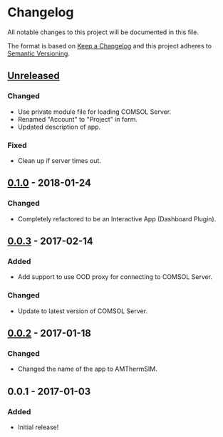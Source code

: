 # Changelog
All notable changes to this project will be documented in this file.

The format is based on [Keep a Changelog](http://keepachangelog.com/en/1.0.0/)
and this project adheres to [Semantic Versioning](http://semver.org/spec/v2.0.0.html).

## [Unreleased]
### Changed
- Use private module file for loading COMSOL Server.
- Renamed "Account" to "Project" in form.
- Updated description of app.

### Fixed
- Clean up if server times out.

## [0.1.0] - 2018-01-24
### Changed
- Completely refactored to be an Interactive App (Dashboard Plugin).

## [0.0.3] - 2017-02-14
### Added
- Add support to use OOD proxy for connecting to COMSOL Server.

### Changed
- Update to latest version of COMSOL Server.

## [0.0.2] - 2017-01-18
### Changed
- Changed the name of the app to AMThermSIM.

## 0.0.1 - 2017-01-03
### Added
- Initial release!

[Unreleased]: https://github.com/OSC/bc_awesim_altasim_addman/compare/v0.1.0...HEAD
[0.1.0]: https://github.com/OSC/bc_awesim_altasim_addman/compare/v0.0.3...v0.1.0
[0.0.3]: https://github.com/OSC/bc_awesim_altasim_addman/compare/v0.0.2...v0.0.3
[0.0.2]: https://github.com/OSC/bc_awesim_altasim_addman/compare/v0.0.1...v0.0.2

